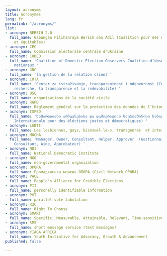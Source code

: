 ```yaml
---
layout: acronyms
title: Acronymes
lang: fr
permalink: "/acronyms/"
list:
- acronym: BERSIH 2.0
  full_name: Gabungan Pilihanraya Bersih dan Adil (Coalition pour des élections propres
    et équitables)
- acronym: CEC
  full_name: Commission électorale centrale d’Ukraine
- acronym: CODEO
  full_name: 'Coalition of Domestic Election Observers-Coalition d’observateurs électoraux
    nationaux '
- acronym: GRC
  full_name: 'la gestion de la relation client '
- acronym: CRTA
  full_name: 'Centar za istraživanje, transparentnost i odgovornost (Centre pour la
    recherche, la transparence et la redevabilité) '
- acronym: OSC
  full_name: organisations de la société civile
- acronym: RGPD
  full_name: Règlement général sur la protection des données de l’Union Européenne
- acronym: ISFED
  full_name: 'სამართლიანი არჩევნებისა და დემოკრატიის საერთაშორისო საზოგადოება (Société
    Internationale pour des éléctions justes et démocratiques) '
- acronym: LGBTI
  full_name: Les lesbiennes, gays, bisexuel·le·s, transgenres  et intersexes
- acronym: MOCHA
  full_name: 'Manager, Owner, Consultant, Helper, Approver  (Gestionnaire, Propriétaire,
    Consultant, Aide, Approbateur) '
- acronym: NDI
  full_name: National Democratic Institute
- acronym: NGO
  full_name: non-governmental organization
- acronym: OPORA
  full_name: Громадянська мережа ОПОРА (Civil Network OPORA)
- acronym: PACE
  full_name: People's Alliance for Credible Elections
- acronym: PII
  full_name: personally identifiable information
- acronym: PVT
  full_name: parallel vote tabulation
- acronym: R2C
  full_name: Right To Choose
- acronym: SMART
  full_name: Specific, Measurable, Attainable, Relevant, Time-sensitive
- acronym: SMS
  full_name: short message service (text messages)
- acronym: YIAGA AFRICA
  full_name: Youth Initiative for Advocacy, Growth & Advancement
published: false

---
```


